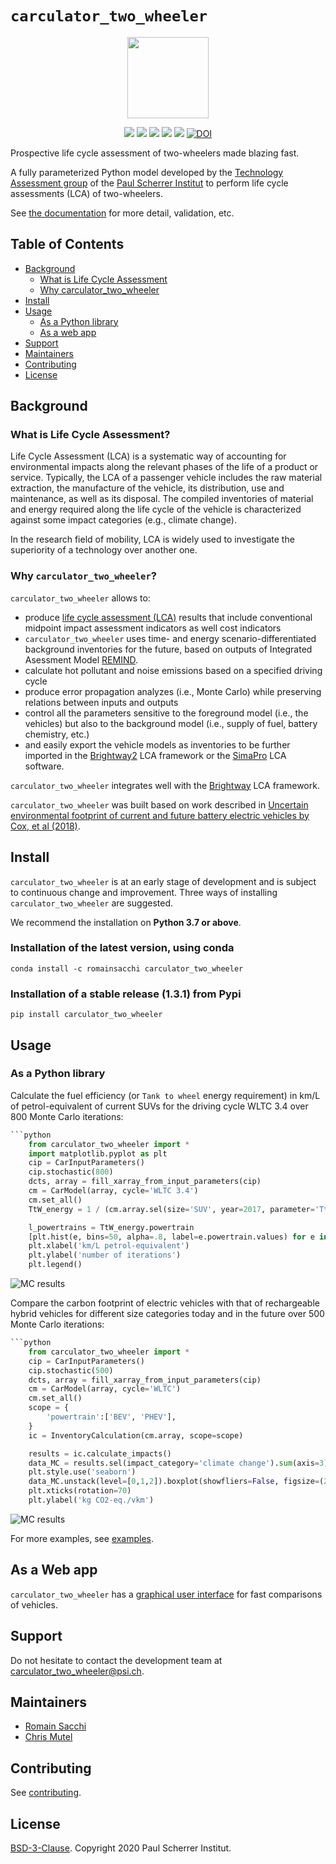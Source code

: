 # ``carculator_two_wheeler``

<p align="center">
  <img style="height:130px;" src="https://github.com/romainsacchi/coarse/raw/master/docs/mediumsmall.png">
</p>

<p align="center">
  <a href="https://badge.fury.io/py/carculator_two_wheeler" target="_blank"><img src="https://badge.fury.io/py/carculator_two_wheeler.svg"></a>
  <a href="https://github.com/romainsacchi/carculator_two_wheeler" target="_blank"><img src="https://github.com/romainsacchi/carculator_two_wheeler/actions/workflows/main.yml/badge.svg?branch=master"></a>
  <a href="https://ci.appveyor.com/project/romainsacchi/carculator_two_wheeler" target="_blank"><img src="https://ci.appveyor.com/api/projects/status/github/romainsacchi/carculator_two_wheeler?svg=true"></a>
  <a href="https://coveralls.io/github/romainsacchi/carculator_two_wheeler" target="_blank"><img src="https://coveralls.io/repos/github/romainsacchi/carculator_two_wheeler/badge.svg"></a>
  <a href="https://carculator_two_wheeler.readthedocs.io/en/latest/" target="_blank"><img src="https://readthedocs.org/projects/carculator_two_wheeler/badge/?version=latest"></a>
  <a href="https://doi.org/10.5281/zenodo.3778259"><img src="https://zenodo.org/badge/DOI/10.5281/zenodo.3778259.svg" alt="DOI"></a>
</p>

Prospective life cycle assessment of two-wheelers made blazing fast.

A fully parameterized Python model developed by the [Technology Assessment group](https://www.psi.ch/en/ta) of the
[Paul Scherrer Institut](https://www.psi.ch/en) to perform life cycle assessments (LCA) of two-wheelers.

See [the documentation](https://carculator_two_wheeler.readthedocs.io/en/latest/index.html) for more detail, validation, etc.

## Table of Contents

- [Background](#background)
  - [What is Life Cycle Assessment](#what-is-life-cycle-assessment)
  - [Why carculator_two_wheeler](#why-carculator_two_wheeler)
- [Install](#install)
- [Usage](#usage)
  - [As a Python library](#as-a-python-library)
  - [As a web app](#as-a-web-app)
- [Support](#support)
- [Maintainers](#maintainers)
- [Contributing](#contributing)
- [License](#license)

## Background

### What is Life Cycle Assessment?

Life Cycle Assessment (LCA) is a systematic way of accounting for environmental impacts along the relevant phases of the life of a product or service.
Typically, the LCA of a passenger vehicle includes the raw material extraction, the manufacture of the vehicle, its distribution, use and maintenance, as well as its disposal.
The compiled inventories of material and energy required along the life cycle of the vehicle is characterized against some impact categories (e.g., climate change).

In the research field of mobility, LCA is widely used to investigate the superiority of a technology over another one.

### Why ``carculator_two_wheeler``?

``carculator_two_wheeler`` allows to:
* produce [life cycle assessment (LCA)](https://en.wikipedia.org/wiki/Life-cycle_assessment) results that include conventional midpoint impact assessment indicators as well cost indicators
*  ``carculator_two_wheeler`` uses time- and energy scenario-differentiated background inventories for the future, based on outputs of Integrated Asessment Model [REMIND](https://www.pik-potsdam.de/research/transformation-pathways/models/remind/remind).
* calculate hot pollutant and noise emissions based on a specified driving cycle
* produce error propagation analyzes (i.e., Monte Carlo) while preserving relations between inputs and outputs
* control all the parameters sensitive to the foreground model (i.e., the vehicles) but also to the background model
(i.e., supply of fuel, battery chemistry, etc.)
* and easily export the vehicle models as inventories to be further imported in the [Brightway2](https://brightwaylca.org/) LCA framework
  or the [SimaPro](https://www.simapro.com/) LCA software.

``carculator_two_wheeler`` integrates well with the [Brightway](https://brightwaylca.org/) LCA framework.

``carculator_two_wheeler`` was built based on work described in [Uncertain environmental footprint of current and future battery electric vehicles by Cox, et al (2018)](https://pubs.acs.org/doi/abs/10.1021/acs.est.8b00261).

## Install

``carculator_two_wheeler`` is at an early stage of development and is subject to continuous change and improvement.
Three ways of installing ``carculator_two_wheeler`` are suggested.

We recommend the installation on **Python 3.7 or above**.

### Installation of the latest version, using conda

    conda install -c romainsacchi carculator_two_wheeler

### Installation of a stable release (1.3.1) from Pypi

    pip install carculator_two_wheeler

## Usage

### As a Python library

Calculate the fuel efficiency (or ``Tank to wheel`` energy requirement) in km/L of petrol-equivalent of current SUVs for the driving cycle WLTC 3.4
over 800 Monte Carlo iterations:

```python
```python
    from carculator_two_wheeler import *
    import matplotlib.pyplot as plt
    cip = CarInputParameters()
    cip.stochastic(800)
    dcts, array = fill_xarray_from_input_parameters(cip)
    cm = CarModel(array, cycle='WLTC 3.4')
    cm.set_all()
    TtW_energy = 1 / (cm.array.sel(size='SUV', year=2017, parameter='TtW energy') / 42000) # assuming 42 MJ/L petrol

    l_powertrains = TtW_energy.powertrain
    [plt.hist(e, bins=50, alpha=.8, label=e.powertrain.values) for e in TtW_energy]
    plt.xlabel('km/L petrol-equivalent')
    plt.ylabel('number of iterations')
    plt.legend()
```

![MC results](https://github.com/romainsacchi/coarse/raw/master/docs/stochastic_example_ttw.png)

Compare the carbon footprint of electric vehicles with that of rechargeable hybrid vehicles for different size categories today and in the future
over 500 Monte Carlo iterations:
```python
```python
    from carculator_two_wheeler import *
    cip = CarInputParameters()
    cip.stochastic(500)
    dcts, array = fill_xarray_from_input_parameters(cip)
    cm = CarModel(array, cycle='WLTC')
    cm.set_all()
    scope = {
        'powertrain':['BEV', 'PHEV'],
    }
    ic = InventoryCalculation(cm.array, scope=scope)

    results = ic.calculate_impacts()
    data_MC = results.sel(impact_category='climate change').sum(axis=3).to_dataframe('climate change')
    plt.style.use('seaborn')
    data_MC.unstack(level=[0,1,2]).boxplot(showfliers=False, figsize=(20,5))
    plt.xticks(rotation=70)
    plt.ylabel('kg CO2-eq./vkm')
```

![MC results](https://github.com/romainsacchi/coarse/raw/master/docs/example_stochastic_BEV_PHEV.png)

For more examples, see [examples](https://github.com/romainsacchi/carculator_two_wheeler/blob/master/examples/Examples.ipynb).

## As a Web app

``carculator_two_wheeler`` has a [graphical user interface](https://carculator_two_wheeler.psi.ch) for fast comparisons of vehicles.

## Support

Do not hesitate to contact the development team at [carculator_two_wheeler@psi.ch](mailto:carculator_two_wheeler@psi.ch).

## Maintainers

* [Romain Sacchi](https://github.com/romainsacchi)
* [Chris Mutel](https://github.com/cmutel/)

## Contributing

See [contributing](https://github.com/romainsacchi/carculator_two_wheeler/blob/master/CONTRIBUTING.md).

## License

[BSD-3-Clause](https://github.com/romainsacchi/carculator_two_wheeler/blob/master/LICENSE). Copyright 2020 Paul Scherrer Institut.
